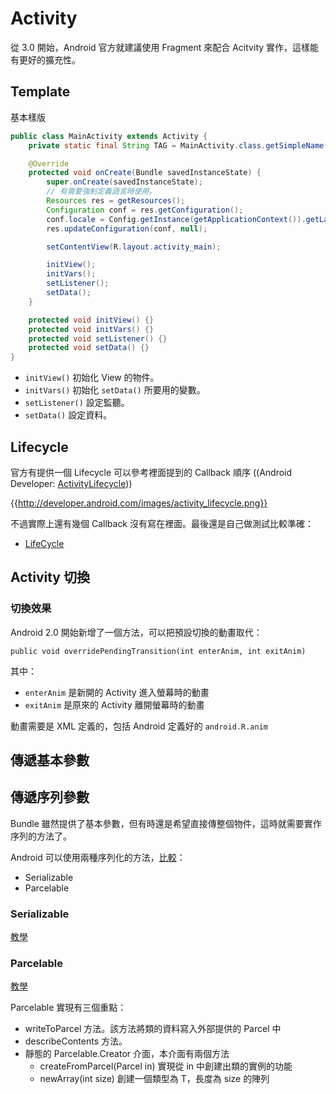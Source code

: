 # Activity

從 3.0 開始，Android 官方就建議使用 Fragment 來配合 Acitvity 實作，這樣能有更好的擴充性。

## Template

基本樣版

```java
public class MainActivity extends Activity {
    private static final String TAG = MainActivity.class.getSimpleName();

    @Override
    protected void onCreate(Bundle savedInstanceState) {
        super.onCreate(savedInstanceState);
        // 有需要強制定義語言時使用。
        Resources res = getResources();
        Configuration conf = res.getConfiguration();
        conf.locale = Config.getInstance(getApplicationContext()).getLanguage();
        res.updateConfiguration(conf, null);

        setContentView(R.layout.activity_main);

        initView();
        initVars();
        setListener();
        setData();
    }

    protected void initView() {}
    protected void initVars() {}
    protected void setListener() {}
    protected void setData() {}
}
```

* `initView()` 初始化 View 的物件。
* `initVars()` 初始化 `setData()` 所要用的變數。
* `setListener()` 設定監聽。
* `setData()` 設定資料。

## Lifecycle

官方有提供一個 Lifecycle 可以參考裡面提到的 Callback 順序 ((Android Developer: [ActivityLifecycle](http://developer.android.com/reference/android/app/Activity.html#ActivityLifecycle)))

{{http://developer.android.com/images/activity_lifecycle.png}}

不過實際上還有幾個 Callback 沒有寫在裡面。最後還是自己做測試比較準確：

* [LifeCycle](lifecycle.md)

## Activity 切換

### 切換效果

Android 2.0 開始新增了一個方法，可以把預設切換的動畫取代：

    public void overridePendingTransition(int enterAnim, int exitAnim)

其中：

* `enterAnim` 是新開的 Activity 進入螢幕時的動畫
* `exitAnim` 是原來的 Activity 離開螢幕時的動畫

動畫需要是 XML 定義的，包括 Android 定義好的 `android.R.anim`

## 傳遞基本參數

## 傳遞序列參數

Bundle 雖然提供了基本參數，但有時還是希望直接傳整個物件，這時就需要實作序列的方法了。

Android 可以使用兩種序列化的方法，[比較](http://my.oschina.net/zhoulc/blog/172163)：

* Serializable
* Parcelable

### Serializable

[教學](http://android.tgbus.com/Android/tutorial/201108/365927.shtml)

### Parcelable

[教學](http://fecbob.pixnet.net/blog/post/35394025)

Parcelable 實現有三個重點：

* writeToParcel 方法。該方法將類的資料寫入外部提供的 Parcel 中
* describeContents 方法。
* 靜態的 Parcelable.Creator 介面，本介面有兩個方法
  * createFromParcel(Parcel in) 實現從 in 中創建出類的實例的功能
  * newArray(int size) 創建一個類型為 T，長度為 size 的陣列
